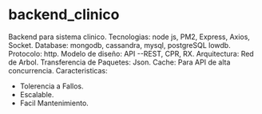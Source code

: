 # backend_clinico
Backend para sistema clinico.
Tecnologias: node js, PM2, Express, Axios, Socket.
Database: mongodb, cassandra, mysql, postgreSQL lowdb.
Protocolo: http.
Modelo de diseño: API --REST, CPR, RX.
Arquitectura: Red de Arbol.
Transferencia de Paquetes: Json.
Cache: Para API de alta concurrencia.
Caracteristicas: 
* Tolerencia a Fallos.
* Escalable.
* Facil Mantenimiento.
